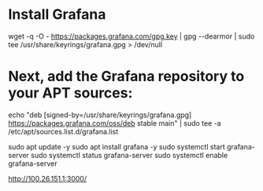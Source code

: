 # Install Grafana

wget -q -O - https://packages.grafana.com/gpg.key | gpg --dearmor | sudo tee /usr/share/keyrings/grafana.gpg > /dev/null

# Next, add the Grafana repository to your APT sources:

echo "deb [signed-by=/usr/share/keyrings/grafana.gpg] https://packages.grafana.com/oss/deb stable main" | sudo tee -a /etc/apt/sources.list.d/grafana.list

sudo apt update -y
sudo apt install grafana -y
sudo systemctl start grafana-server
sudo systemctl status grafana-server
sudo systemctl enable grafana-server

http://100.26.151.1:3000/

